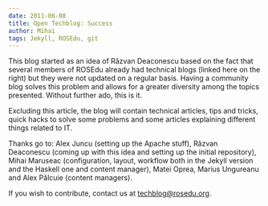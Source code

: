 ```yaml
---
date: 2011-06-08
title: Open Techblog: Success
author: Mihai
tags: Jekyll, ROSEdu, git
---
```


This blog started as an idea of Răzvan Deaconescu based on the fact that
several members of ROSEdu already had technical blogs (linked here on the
right) but they were not updated on a regular basis. Having a community blog
solves this problem and allows for a greater diversity among the topics
presented. Without further ado, this is it.

Excluding this article, the blog will contain technical articles, tips and
tricks, quick hacks to solve some problems and some articles explaining
different things related to IT.

Thanks go to: Alex Juncu (setting up the Apache stuff), Răzvan Deaconescu
(coming up with this idea and setting up the initial repository), Mihai Maruseac
(configuration, layout, workflow both in the Jekyll version and the Haskell
one and content manager), Matei Oprea, Marius Ungureanu and Alex
Pălcuie (content managers).

If you wish to contribute, contact us at <techblog@rosedu.org>.
